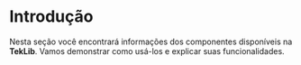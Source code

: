 # Introdução

Nesta seção você encontrará informações dos  componentes disponíveis na **TekLib**. Vamos demonstrar como usá-los e explicar suas funcionalidades.